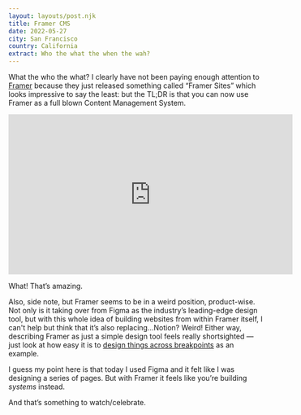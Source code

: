 ```yaml
---
layout: layouts/post.njk
title: Framer CMS
date: 2022-05-27
city: San Francisco
country: California
extract: Who the what the when the wah?
---
```


What the who the what? I clearly have not been paying enough attention to [Framer](https://www.framer.com/) because they just released something called “Framer Sites” which looks impressive to say the least: but the TL;DR is that you can now use Framer as a full blown Content Management System.

<iframe width="560" height="315" src="https://www.youtube.com/embed/JmIWAhF9ioo" title="YouTube video player" frameborder="0" allow="accelerometer; autoplay; clipboard-write; encrypted-media; gyroscope; picture-in-picture" allowfullscreen></iframe>

What! That’s amazing.

Also, side note, but Framer seems to be in a weird position, product-wise. Not only is it taking over from Figma as the industry’s leading-edge design tool, but with this whole idea of building websites from within Framer itself, I can't help but think that it’s also replacing...Notion? Weird! Either way, describing Framer as just a simple design tool feels really shortsighted — just look at how easy it is to [design things across breakpoints](https://www.youtube.com/watch?v=DgHLY5IAz6Q) as an example.

I guess my point here is that today I used Figma and it felt like I was designing a series of pages. But with Framer it feels like you’re building _systems_ instead.

And that’s something to watch/celebrate.
